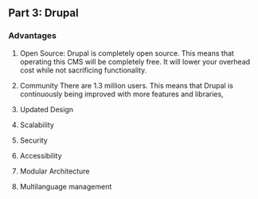 ## Part 3: Drupal 
### Advantages
1. Open Source:
  Drupal is completely open source. This means that operating this CMS will be completely free. It will lower your overhead cost while not sacrificing functionality.
2. Community
  There are 1.3 million users. This means that Drupal is continuously being improved with more features and libraries,
3. Updated Design

4. Scalability
5. Security
6. Accessibility
7. Modular Architecture
8. Multilanguage management
